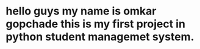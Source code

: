 # hello guys my name is omkar gopchade this is my first project in python student managemet system.
